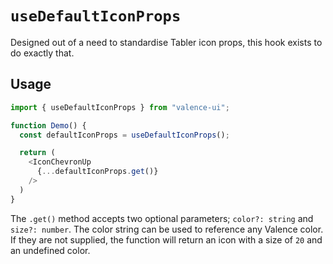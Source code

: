 # `useDefaultIconProps`
Designed out of a need to standardise Tabler icon props, this hook exists to do exactly that. 

## Usage
```ts
import { useDefaultIconProps } from "valence-ui";

function Demo() { 
  const defaultIconProps = useDefaultIconProps();

  return ( 
    <IconChevronUp
      {...defaultIconProps.get()}
    />
  )
}
```

The `.get()` method accepts two optional parameters; `color?: string` and `size?: number`. The color string can be used to reference any Valence color. If they are not supplied, the function will return an icon with a size of `20` and an undefined color. 